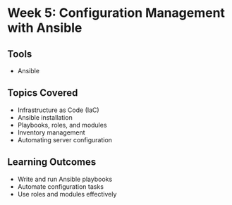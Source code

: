 # Week 5: Configuration Management with Ansible

## Tools
- Ansible

## Topics Covered
- Infrastructure as Code (IaC)
- Ansible installation
- Playbooks, roles, and modules
- Inventory management
- Automating server configuration

## Learning Outcomes
- Write and run Ansible playbooks
- Automate configuration tasks
- Use roles and modules effectively
